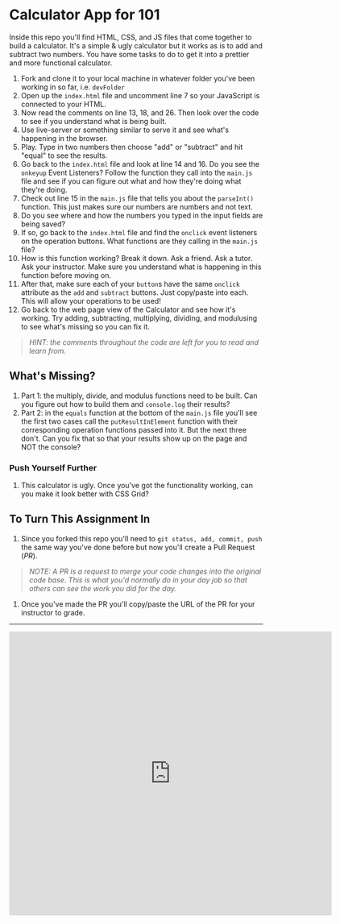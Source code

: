 # Calculator App for 101

Inside this repo you'll find HTML, CSS, and JS files that come together to build a calculator. It's a simple & ugly calculator but it works as is to add and subtract two numbers. You have some tasks to do to get it into a prettier and more functional calculator.

1. Fork and clone it to your local machine in whatever folder you've been working in so far, i.e. `devFolder`
1. Open up the `index.html` file and uncomment line 7 so your JavaScript is connected to your HTML.
1. Now read the comments on line 13, 18, and 26. Then look over the code to see if you understand what is being built.
1. Use live-server or something similar to serve it and see what's happening in the browser.
1. Play. Type in two numbers then choose "add" or "subtract" and hit "equal" to see the results.
1. Go back to the `index.html` file and look at line 14 and 16. Do you see the `onkeyup` Event Listeners? Follow the function they call into the `main.js` file and see if you can figure out what and how they're doing what they're doing.
1. Check out line 15 in the `main.js` file that tells you about the `parseInt()` function. This just makes sure our numbers are numbers and not text.
1. Do you see where and how the numbers you typed in the input fields are being saved?
1. If so, go back to the `index.html` file and find the `onclick` event listeners on the operation buttons. What functions are they calling in the `main.js` file?
1. How is this function working? Break it down. Ask a friend. Ask a tutor. Ask your instructor. Make sure you understand what is happening in this function before moving on.
1. After that, make sure each of your `button`s have the same `onclick` attribute as the `add` and `subtract` buttons. Just copy/paste into each. This will allow your operations to be used!
1. Go back to the web page view of the Calculator and see how it's working. Try adding, subtracting, multiplying, dividing, and modulusing to see what's missing so you can fix it.

> *HINT: the comments throughout the code are left for you to read and learn from.*

## What's Missing?

1. Part 1: the multiply, divide, and modulus functions need to be built. Can you figure out how to build them and `console.log` their results?
1. Part 2: in the `equals` function at the bottom of the `main.js` file you'll see the first two cases call the `putResultInElement` function with their corresponding operation functions passed into it. But the next three don't. Can you fix that so that your results show up on the page and NOT the console?

### Push Yourself Further

1. This calculator is ugly. Once you've got the functionality working, can you make it look better with CSS Grid?

## To Turn This Assignment In

1. Since you forked this repo you'll need to `git status, add, commit, push` the same way you've done before but now you'll create a Pull Request (*PR*). 

  > *NOTE: A PR is a request to merge your code changes into the original code base. This is what you'd normally do in your day job so that others can see the work you did for the day.*

1. Once you've made the PR you'll copy/paste the URL of the PR for your instructor to grade.

*******

<iframe src="https://player.vimeo.com/video/395247060" width="640" height="564" frameborder="0" allow="autoplay; fullscreen" allowfullscreen></iframe>
